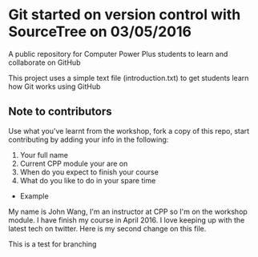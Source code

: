 # Git started on version control with SourceTree on 03/05/2016

A public repository for Computer Power Plus students to learn and collaborate on GitHub

This project uses a simple text file (introduction.txt) to get students learn how Git works using GitHub

## Note to contributors

Use what you've learnt from the workshop, fork a copy of this repo, start contributing by adding your info in the following:

1. Your full name
2. Current CPP module your are on
3. When do you expect to finish your course
4. What do you like to do in your spare time

* Example

My name is John Wang, I'm an instructor at CPP so I'm on the workshop module. I have finish my course in April 2016. I love keeping up with the latest tech on twitter.
Here is my second change on this file.

This is a test for branching